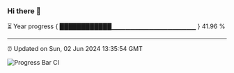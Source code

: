 ### Hi there 👋

⏳ Year progress { ████████████▁▁▁▁▁▁▁▁▁▁▁▁▁▁▁▁▁▁ } 41.96 %

---

⏰ Updated on Sun, 02 Jun 2024 13:35:54 GMT

![Progress Bar CI](https://github.com/IshwaranRudhara/GIT-ACTION/workflows/Progress%20Bar%20CI/badge.svg)
